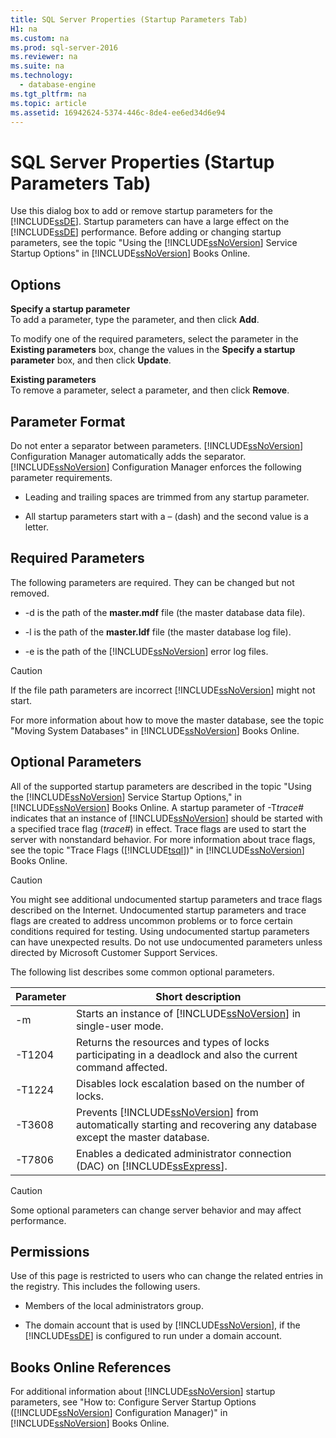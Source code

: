 ```yaml
---
title: SQL Server Properties (Startup Parameters Tab)
H1: na
ms.custom: na
ms.prod: sql-server-2016
ms.reviewer: na
ms.suite: na
ms.technology: 
  - database-engine
ms.tgt_pltfrm: na
ms.topic: article
ms.assetid: 16942624-5374-446c-8de4-ee6ed34d6e94
---
```

# SQL Server Properties (Startup Parameters Tab)
  Use this dialog box to add or remove startup parameters for the [!INCLUDE[ssDE](../../Token/Other/ssDE_md.md)]. Startup parameters can have a large effect on the [!INCLUDE[ssDE](../../Token/Other/ssDE_md.md)] performance. Before adding or changing startup parameters, see the topic "Using the [!INCLUDE[ssNoVersion](../../Token/Other/ssNoVersion_md.md)] Service Startup Options" in [!INCLUDE[ssNoVersion](../../Token/Other/ssNoVersion_md.md)] Books Online.  
  
## Options  
 **Specify a startup parameter**  
 To add a parameter, type the parameter, and then click **Add**.  
  
 To modify one of the required parameters, select the parameter in the **Existing parameters** box, change the values in the **Specify a startup parameter** box, and then click **Update**.  
  
 **Existing parameters**  
 To remove a parameter, select a parameter, and then click **Remove**.  
  
## Parameter Format  
 Do not enter a separator between parameters. [!INCLUDE[ssNoVersion](../../Token/Other/ssNoVersion_md.md)] Configuration Manager automatically adds the separator. [!INCLUDE[ssNoVersion](../../Token/Other/ssNoVersion_md.md)] Configuration Manager enforces the following parameter requirements.  
  
-   Leading and trailing spaces are trimmed from any startup parameter.  
  
-   All startup parameters start with a – \(dash\) and the second value is a letter.  
  
## Required Parameters  
 The following parameters are required. They can be changed but not removed.  
  
-   \-d is the path of the **master.mdf** file \(the master database data file\).  
  
-   \-l is the path of the **master.ldf** file \(the master database log file\).  
  
-   \-e is the path of the [!INCLUDE[ssNoVersion](../../Token/Other/ssNoVersion_md.md)] error log files.  
  
> [!CAUTION]  
>  If the file path parameters are incorrect [!INCLUDE[ssNoVersion](../../Token/Other/ssNoVersion_md.md)] might not start.  
  
 For more information about how to move the master database, see the topic "Moving System Databases" in [!INCLUDE[ssNoVersion](../../Token/Other/ssNoVersion_md.md)] Books Online.  
  
## Optional Parameters  
 All of the supported startup parameters are described in the topic "Using the [!INCLUDE[ssNoVersion](../../Token/Other/ssNoVersion_md.md)] Service Startup Options," in [!INCLUDE[ssNoVersion](../../Token/Other/ssNoVersion_md.md)] Books Online. A startup parameter of \-T*trace\#* indicates that an instance of [!INCLUDE[ssNoVersion](../../Token/Other/ssNoVersion_md.md)] should be started with a specified trace flag \(*trace\#*\) in effect. Trace flags are used to start the server with nonstandard behavior. For more information about trace flags, see the topic "Trace Flags \([!INCLUDE[tsql](../../Token/Other/tsql_md.md)]\)" in [!INCLUDE[ssNoVersion](../../Token/Other/ssNoVersion_md.md)] Books Online.  
  
> [!CAUTION]  
>  You might see additional undocumented startup parameters and trace flags described on the Internet. Undocumented startup parameters and trace flags are created to address uncommon problems or to force certain conditions required for testing. Using undocumented startup parameters can have unexpected results. Do not use undocumented parameters unless directed by Microsoft Customer Support Services.  
  
 The following list describes some common optional parameters.  
  
|Parameter|Short description|  
|---------------|-----------------------|  
|\-m|Starts an instance of [!INCLUDE[ssNoVersion](../../Token/Other/ssNoVersion_md.md)] in single\-user mode.|  
|\-T1204|Returns the resources and types of locks participating in a deadlock and also the current command affected.|  
|\-T1224|Disables lock escalation based on the number of locks.|  
|\-T3608|Prevents [!INCLUDE[ssNoVersion](../../Token/Other/ssNoVersion_md.md)] from automatically starting and recovering any database except the master database.|  
|\-T7806|Enables a dedicated administrator connection \(DAC\) on [!INCLUDE[ssExpress](../../Token/Other/ssExpress_md.md)].|  
  
> [!CAUTION]  
>  Some optional parameters can change server behavior and may affect performance.  
  
## Permissions  
 Use of this page is restricted to users who can change the related entries in the registry. This includes the following users.  
  
-   Members of the local administrators group.  
  
-   The domain account that is used by [!INCLUDE[ssNoVersion](../../Token/Other/ssNoVersion_md.md)], if the [!INCLUDE[ssDE](../../Token/Other/ssDE_md.md)] is configured to run under a domain account.  
  
## Books Online References  
 For additional information about [!INCLUDE[ssNoVersion](../../Token/Other/ssNoVersion_md.md)] startup parameters, see "How to: Configure Server Startup Options \([!INCLUDE[ssNoVersion](../../Token/Other/ssNoVersion_md.md)] Configuration Manager\)" in [!INCLUDE[ssNoVersion](../../Token/Other/ssNoVersion_md.md)] Books Online.  
  
  